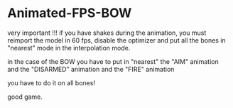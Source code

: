 # Animated-FPS-BOW
very important !!! if you have shakes during the animation, you must reimport the model in 60 fps, disable the optimizer and put all the bones in "nearest" mode in the interpolation mode.

in the case of the BOW you have to put in "nearest" the "AIM" animation and the "DISARMED" animation and the "FIRE" animation

you have to do it on all bones!

good game.

